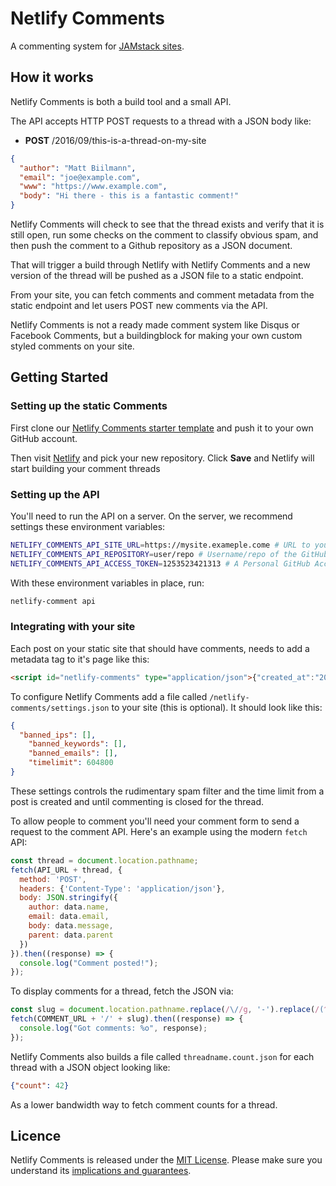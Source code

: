# Netlify Comments

A commenting system for [JAMstack sites](https://jamstack.org).

## How it works

Netlify Comments is both a build tool and a small API.

The API accepts HTTP POST requests to a thread with a JSON body like:

* **POST** /2016/09/this-is-a-thread-on-my-site

```json
{
  "author": "Matt Biilmann",
  "email": "joe@example.com",
  "www": "https://www.example.com",
  "body": "Hi there - this is a fantastic comment!"
}
```

Netlify Comments will check to see that the thread exists and verify that it is
still open, run some checks on the comment to classify obvious spam, and then push
the comment to a Github repository as a JSON document.

That will trigger a build through Netlify with Netlify Comments and a new version
of the thread will be pushed as a JSON file to a static endpoint.

From your site, you can fetch comments and comment metadata from the static endpoint
and let users POST new comments via the API.

Netlify Comments is not a ready made comment system like Disqus or Facebook Comments,
but a buildingblock for making your own custom styled comments on your site.

## Getting Started

### Setting up the static Comments

First clone our [Netlify Comments starter template](https://github.com/netlify/netlify-comments-starter) and push it to your own GitHub account.

Then visit [Netlify](https://app.netlify.com/signup) and pick your new repository. Click **Save** and Netlify will start building your comment threads

### Setting up the API

You'll need to run the API on a server. On the server, we recommend settings these environment variables:

```bash
NETLIFY_COMMENTS_API_SITE_URL=https://mysite.exameple.come # URL to your static site
NETLIFY_COMMENTS_API_REPOSITORY=user/repo # Username/repo of the GitHub repository created from netliy-comments-starter
NETLIFY_COMMENTS_API_ACCESS_TOKEN=1253523421313 # A Personal GitHub Access Token with write permissions to the repository
```

With these environment variables in place, run:

```bash
netlify-comment api
```

### Integrating with your site

Each post on your static site that should have comments, needs to add a metadata tag to it's page like this:

```html
<script id="netlify-comments" type="application/json">{"created_at":"2016-07-07T08:20:36Z"}</script>
```

To configure Netlify Comments add a file called `/netlify-comments/settings.json` to your site (this is optional). It should look like this:

```json
{
  "banned_ips": [],
	"banned_keywords": [],
	"banned_emails": [],
	"timelimit": 604800
}
```

These settings controls the rudimentary spam filter and the time limit from a post is created and until
commenting is closed for the thread.

To allow people to comment you'll need your comment form to send a request to the comment API. Here's an
example using the modern `fetch` API:

```js
const thread = document.location.pathname;
fetch(API_URL + thread, {
  method: 'POST',
  headers: {'Content-Type': 'application/json'},
  body: JSON.stringify({
    author: data.name,
    email: data.email,
    body: data.message,
    parent: data.parent
  })
}).then((response) => {
  console.log("Comment posted!");
});
```

To display comments for a thread, fetch the JSON via:

```js
const slug = document.location.pathname.replace(/\//g, '-').replace(/(^-|-$)/g, '') + '.json';
fetch(COMMENT_URL + '/' + slug).then((response) => {
  console.log("Got comments: %o", response);
});
```

Netlify Comments also builds a file called `threadname.count.json` for each thread with a JSON
object looking like:

```json
{"count": 42}
```

As a lower bandwidth way to fetch comment counts for a thread.

## Licence

Netlify Comments is released under the [MIT License](LICENSE).
Please make sure you understand its [implications and guarantees](https://writing.kemitchell.com/2016/09/21/MIT-License-Line-by-Line.html).
